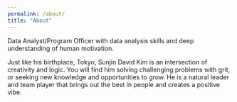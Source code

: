 ```yaml
---
permalink: /about/
title: "About"
---
```


Data Analyst/Program Officer with data analysis skills and deep understanding of human motivation.

Just like his birthplace, Tokyo, Sunjin David Kim is an intersection of creativity and logic. You will find him solving challenging problems with grit, or seeking new knowledge and opportunities to grow. He is a natural leader and team player that brings out the best in people and creates a positive vibe.
